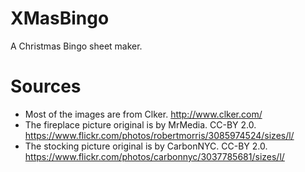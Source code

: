 XMasBingo
=========

A Christmas Bingo sheet maker.


Sources
=======

* Most of the images are from Clker.  http://www.clker.com/
* The fireplace picture original is by MrMedia.  CC-BY 2.0.  https://www.flickr.com/photos/robertmorris/3085974524/sizes/l/
* The stocking picture original is by CarbonNYC.  CC-BY 2.0.  https://www.flickr.com/photos/carbonnyc/3037785681/sizes/l/
